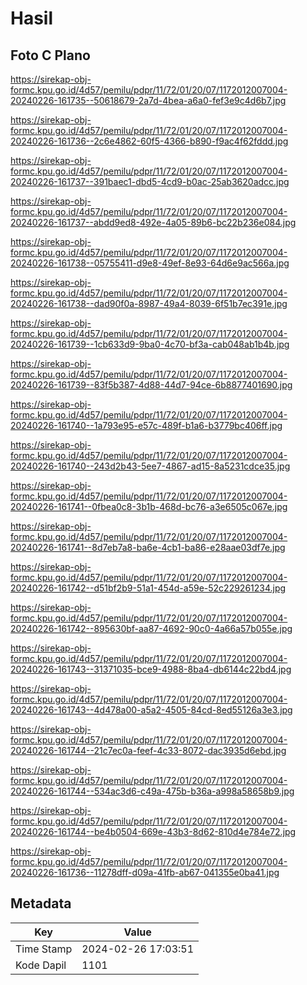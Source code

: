 # Hasil

## Foto C Plano

https://sirekap-obj-formc.kpu.go.id/4d57/pemilu/pdpr/11/72/01/20/07/1172012007004-20240226-161735--50618679-2a7d-4bea-a6a0-fef3e9c4d6b7.jpg

https://sirekap-obj-formc.kpu.go.id/4d57/pemilu/pdpr/11/72/01/20/07/1172012007004-20240226-161736--2c6e4862-60f5-4366-b890-f9ac4f62fddd.jpg

https://sirekap-obj-formc.kpu.go.id/4d57/pemilu/pdpr/11/72/01/20/07/1172012007004-20240226-161737--391baec1-dbd5-4cd9-b0ac-25ab3620adcc.jpg

https://sirekap-obj-formc.kpu.go.id/4d57/pemilu/pdpr/11/72/01/20/07/1172012007004-20240226-161737--abdd9ed8-492e-4a05-89b6-bc22b236e084.jpg

https://sirekap-obj-formc.kpu.go.id/4d57/pemilu/pdpr/11/72/01/20/07/1172012007004-20240226-161738--05755411-d9e8-49ef-8e93-64d6e9ac566a.jpg

https://sirekap-obj-formc.kpu.go.id/4d57/pemilu/pdpr/11/72/01/20/07/1172012007004-20240226-161738--dad90f0a-8987-49a4-8039-6f51b7ec391e.jpg

https://sirekap-obj-formc.kpu.go.id/4d57/pemilu/pdpr/11/72/01/20/07/1172012007004-20240226-161739--1cb633d9-9ba0-4c70-bf3a-cab048ab1b4b.jpg

https://sirekap-obj-formc.kpu.go.id/4d57/pemilu/pdpr/11/72/01/20/07/1172012007004-20240226-161739--83f5b387-4d88-44d7-94ce-6b8877401690.jpg

https://sirekap-obj-formc.kpu.go.id/4d57/pemilu/pdpr/11/72/01/20/07/1172012007004-20240226-161740--1a793e95-e57c-489f-b1a6-b3779bc406ff.jpg

https://sirekap-obj-formc.kpu.go.id/4d57/pemilu/pdpr/11/72/01/20/07/1172012007004-20240226-161740--243d2b43-5ee7-4867-ad15-8a5231cdce35.jpg

https://sirekap-obj-formc.kpu.go.id/4d57/pemilu/pdpr/11/72/01/20/07/1172012007004-20240226-161741--0fbea0c8-3b1b-468d-bc76-a3e6505c067e.jpg

https://sirekap-obj-formc.kpu.go.id/4d57/pemilu/pdpr/11/72/01/20/07/1172012007004-20240226-161741--8d7eb7a8-ba6e-4cb1-ba86-e28aae03df7e.jpg

https://sirekap-obj-formc.kpu.go.id/4d57/pemilu/pdpr/11/72/01/20/07/1172012007004-20240226-161742--d51bf2b9-51a1-454d-a59e-52c229261234.jpg

https://sirekap-obj-formc.kpu.go.id/4d57/pemilu/pdpr/11/72/01/20/07/1172012007004-20240226-161742--895630bf-aa87-4692-90c0-4a66a57b055e.jpg

https://sirekap-obj-formc.kpu.go.id/4d57/pemilu/pdpr/11/72/01/20/07/1172012007004-20240226-161743--31371035-bce9-4988-8ba4-db6144c22bd4.jpg

https://sirekap-obj-formc.kpu.go.id/4d57/pemilu/pdpr/11/72/01/20/07/1172012007004-20240226-161743--4d478a00-a5a2-4505-84cd-8ed55126a3e3.jpg

https://sirekap-obj-formc.kpu.go.id/4d57/pemilu/pdpr/11/72/01/20/07/1172012007004-20240226-161744--21c7ec0a-feef-4c33-8072-dac3935d6ebd.jpg

https://sirekap-obj-formc.kpu.go.id/4d57/pemilu/pdpr/11/72/01/20/07/1172012007004-20240226-161744--534ac3d6-c49a-475b-b36a-a998a58658b9.jpg

https://sirekap-obj-formc.kpu.go.id/4d57/pemilu/pdpr/11/72/01/20/07/1172012007004-20240226-161744--be4b0504-669e-43b3-8d62-810d4e784e72.jpg

https://sirekap-obj-formc.kpu.go.id/4d57/pemilu/pdpr/11/72/01/20/07/1172012007004-20240226-161736--11278dff-d09a-41fb-ab67-041355e0ba41.jpg


## Metadata

| Key        | Value               |
| ---------- | ------------------- |
| Time Stamp | 2024-02-26 17:03:51 |
| Kode Dapil | 1101                |




